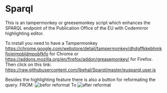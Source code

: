 # Sparql
This is an tampermonkey or greesemonkey script which enhances the SPARQL endpoint of the Publication Office of the EU with Codemirror highlighting editor.

To install you need to have a Tampermonkey https://chrome.google.com/webstore/detail/tampermonkey/dhdgffkkebhmkfjojejmpbldmpobfkfo for Chrome or https://addons.mozilla.org/en/firefox/addon/greasemonkey/ for Firefox.
Then click on this link:
https://raw.githubusercontent.com/lbehal/Sparql/master/eusparql.user.js

Besides the highlighting feature there is also a button for reformating the query.
FROM:
![befor reformat](https://cloud.githubusercontent.com/assets/3465891/14021331/551a53ba-f1db-11e5-9c9a-c3a31f6263db.png)
To
![after reformat](https://cloud.githubusercontent.com/assets/3465891/14021330/551a08f6-f1db-11e5-88bf-0bd2d2c1902d.png)

